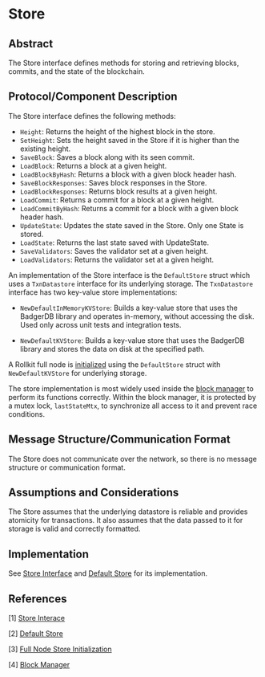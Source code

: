 # Store

## Abstract

The Store interface defines methods for storing and retrieving blocks, commits, and the state of the blockchain.

## Protocol/Component Description

The Store interface defines the following methods:

- `Height`: Returns the height of the highest block in the store.
- `SetHeight`: Sets the height saved in the Store if it is higher than the existing height.
- `SaveBlock`: Saves a block along with its seen commit.
- `LoadBlock`: Returns a block at a given height.
- `LoadBlockByHash`: Returns a block with a given block header hash.
- `SaveBlockResponses`: Saves block responses in the Store.
- `LoadBlockResponses`: Returns block results at a given height.
- `LoadCommit`: Returns a commit for a block at a given height.
- `LoadCommitByHash`: Returns a commit for a block with a given block header hash.
- `UpdateState`: Updates the state saved in the Store. Only one State is stored.
- `LoadState`: Returns the last state saved with UpdateState.
- `SaveValidators`: Saves the validator set at a given height.
- `LoadValidators`: Returns the validator set at a given height.

An implementation of the Store interface is the `DefaultStore` struct which uses a `TxnDatastore` interface for its underlying storage. The `TxnDatastore` interface has two key-value store implementations:

- `NewDefaultInMemoryKVStore`: Builds a key-value store that uses the BadgerDB library and operates in-memory, without accessing the disk. Used only across unit tests and integration tests.

- `NewDefaultKVStore`: Builds a key-value store that uses the BadgerDB library and stores the data on disk at the specified path.

A Rollkit full node is [initialized][full_node_store_initialization] using the `DefaultStore` struct with `NewDefaultKVStore` for underlying storage.

The store implementation is most widely used inside the [block manager] to perform its functions correctly. Within the block manager, it is protected by a mutex lock, `lastStateMtx`, to synchronize all access to it and prevent race conditions.

## Message Structure/Communication Format

The Store does not communicate over the network, so there is no message structure or communication format.

## Assumptions and Considerations

The Store assumes that the underlying datastore is reliable and provides atomicity for transactions. It also assumes that the data passed to it for storage is valid and correctly formatted.

## Implementation

See [Store Interface][store_interface] and [Default Store][default_store] for its implementation.

## References

[1] [Store Interace][store_interface]

[2] [Default Store][default_store]

[3] [Full Node Store Initialization][full_node_store_initialization]

[4] [Block Manager][block manager]

[store_interface]: https://github.com/rollkit/rollkit/blob/main/store/types.go#L11
[default_store]: https://github.com/rollkit/rollkit/blob/main/store/store.go
[full_node_store_initialization]: https://github.com/rollkit/rollkit/blob/main/node/full.go#L106
[block manager]: https://github.com/rollkit/rollkit/blob/main/block/manager.go
